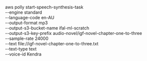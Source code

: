 aws polly start-speech-synthesis-task \
          --engine standard \
          --language-code en-AU \
          --output-format mp3 \
          --output-s3-bucket-name ifal-ml-scratch \
          --output-s3-key-prefix audio-novel/igf-novel-chapter-one-to-three \
          --sample-rate 24000 \
          --text file://igf-novel-chapter-one-to-three.txt \
          --text-type text \
          --voice-id Kendra